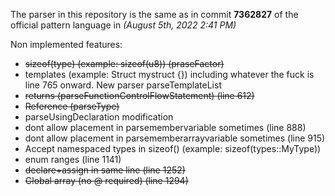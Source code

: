 The parser in this repository is the same as in commit **7362827** of the official pattern language in *(August 5th, 2022 2:41 PM)*


Non implemented features:
 * ~~sizeof(type) (example: sizeof(u8)) (praseFactor)~~
 * templates (example: Struct<T> mystruct {}) including whatever the fuck is line 765 onward. New parser parseTemplateList
 * ~~returns (parseFunctionControlFlowStatement) (line 612)~~
 * ~~Reference (parseType)~~
 * parseUsingDeclaration modification
 * dont allow placement in parsemembervariable sometimes (line 888)
 * dont allow placement in parsememberarrayvariable sometimes (line 915)
 * Accept namespaced types in sizeof() (example: sizeof(types::MyType))
 * enum ranges (line 1141)
 * ~~declare+assign in same line (line 1252)~~
 * ~~Global array (no @ required) (line 1294)~~
 